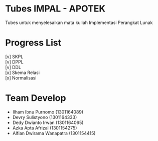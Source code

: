 # Tubes IMPAL - APOTEK
Tubes untuk menyelesaikan mata kuliah Implementasi Perangkat Lunak

# Progress List
[v] SKPL <br/>
[v] DPPL <br/>
[v] DDL <br/>
[x] Skema Relasi <br/> 
[x] Normalisasi <br/>

# Team Develop
- Ilham Ibnu Purnomo (1301164089)
- Devry Sulistyono (1301164333)
- Dedy Dwianto Irwan (1301164065)
- Azka Apta Afrizal (1301154275)
- Alfian Dwirama Wanapatra (1301154415)
